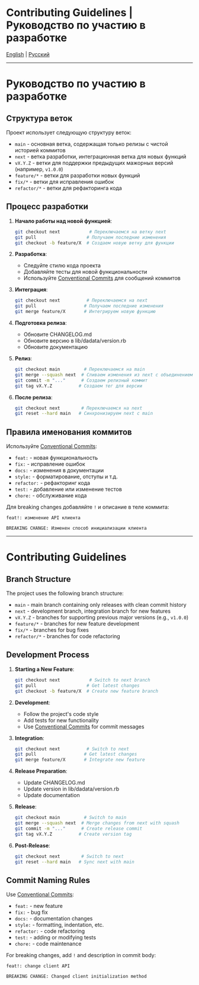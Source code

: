 # Contributing Guidelines | Руководство по участию в разработке

[English](#english) | [Русский](#russian)

---

<a name="russian"></a>
# Руководство по участию в разработке

## Структура веток

Проект использует следующую структуру веток:

- `main` - основная ветка, содержащая только релизы с чистой историей коммитов
- `next` - ветка разработки, интеграционная ветка для новых функций
- `vX.Y.Z` - ветки для поддержки предыдущих мажорных версий (например, `v1.0.0`)
- `feature/*` - ветки для разработки новых функций
- `fix/*` - ветки для исправления ошибок
- `refactor/*` - ветки для рефакторинга кода

## Процесс разработки

1. **Начало работы над новой функцией**:
   ```bash
   git checkout next           # Переключаемся на ветку next
   git pull                   # Получаем последние изменения
   git checkout -b feature/X  # Создаем новую ветку для функции
   ```

2. **Разработка**:
   - Следуйте стилю кода проекта
   - Добавляйте тесты для новой функциональности
   - Используйте [Conventional Commits](https://www.conventionalcommits.org/) для сообщений коммитов

3. **Интеграция**:
   ```bash
   git checkout next          # Переключаемся на next
   git pull                  # Получаем последние изменения
   git merge feature/X       # Интегрируем новую функцию
   ```

4. **Подготовка релиза**:
   - Обновите CHANGELOG.md
   - Обновите версию в lib/dadata/version.rb
   - Обновите документацию

5. **Релиз**:
   ```bash
   git checkout main         # Переключаемся на main
   git merge --squash next  # Сливаем изменения из next с объединением коммитов
   git commit -m "..."      # Создаем релизный коммит
   git tag vX.Y.Z          # Создаем тег для версии
   ```

6. **После релиза**:
   ```bash
   git checkout next        # Переключаемся на next
   git reset --hard main   # Синхронизируем next с main
   ```

## Правила именования коммитов

Используйте [Conventional Commits](https://www.conventionalcommits.org/):

- `feat:` - новая функциональность
- `fix:` - исправление ошибок
- `docs:` - изменения в документации
- `style:` - форматирование, отступы и т.д.
- `refactor:` - рефакторинг кода
- `test:` - добавление или изменение тестов
- `chore:` - обслуживание кода

Для breaking changes добавляйте `!` и описание в теле коммита:
```
feat!: изменение API клиента

BREAKING CHANGE: Изменен способ инициализации клиента
```

---

<a name="english"></a>
# Contributing Guidelines

## Branch Structure

The project uses the following branch structure:

- `main` - main branch containing only releases with clean commit history
- `next` - development branch, integration branch for new features
- `vX.Y.Z` - branches for supporting previous major versions (e.g., `v1.0.0`)
- `feature/*` - branches for new feature development
- `fix/*` - branches for bug fixes
- `refactor/*` - branches for code refactoring

## Development Process

1. **Starting a New Feature**:
   ```bash
   git checkout next           # Switch to next branch
   git pull                   # Get latest changes
   git checkout -b feature/X  # Create new feature branch
   ```

2. **Development**:
   - Follow the project's code style
   - Add tests for new functionality
   - Use [Conventional Commits](https://www.conventionalcommits.org/) for commit messages

3. **Integration**:
   ```bash
   git checkout next          # Switch to next
   git pull                  # Get latest changes
   git merge feature/X       # Integrate new feature
   ```

4. **Release Preparation**:
   - Update CHANGELOG.md
   - Update version in lib/dadata/version.rb
   - Update documentation

5. **Release**:
   ```bash
   git checkout main         # Switch to main
   git merge --squash next  # Merge changes from next with squash
   git commit -m "..."      # Create release commit
   git tag vX.Y.Z          # Create version tag
   ```

6. **Post-Release**:
   ```bash
   git checkout next        # Switch to next
   git reset --hard main   # Sync next with main
   ```

## Commit Naming Rules

Use [Conventional Commits](https://www.conventionalcommits.org/):

- `feat:` - new feature
- `fix:` - bug fix
- `docs:` - documentation changes
- `style:` - formatting, indentation, etc.
- `refactor:` - code refactoring
- `test:` - adding or modifying tests
- `chore:` - code maintenance

For breaking changes, add `!` and description in commit body:
```
feat!: change client API

BREAKING CHANGE: Changed client initialization method
```
